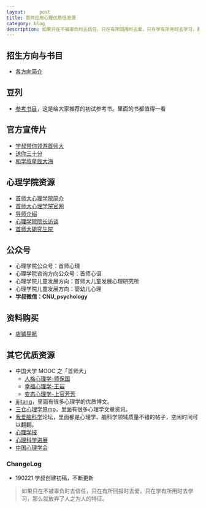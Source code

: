 ```yaml
---
layout:     post
title: 首师应用心理优质信息源
category: blog
description: 如果只在不被辜负时去信任，只在有所回报时去爱，只在学有所用时去学习，那么就放弃了人之为人的特征。
---
```


## 招生方向与书目

* [各方向简介](https://cnu347.com/Introduce)

## 豆列

* [参考书目](https://www.douban.com/doulist/111940913/)，这是给大家推荐的初试参考书。里面的书都值得一看

## 官方宣传片

* [学叔带你领游首师大](http://1257355643.vod2.myqcloud.com/a589a973vodtranscq1257355643/228e3e735285890785719164333/v.f30.mp4)
* [送你三十分](http://1257355643.vod2.myqcloud.com/a589a973vodtranscq1257355643/de742bed5285890785481622413/v.f30.mp4)
* [和学叔星辰大海](http://1257355643.vod2.myqcloud.com/a589a973vodtranscq1257355643/234861465285890786848877472/v.f30.mp4)

## 心理学院资源
* [首师大心理学院简介](https://mp.weixin.qq.com/s/M4LhYtmxcC9Gx5j2GFALFQ?)
* [首师大心理学院官网](http://xlxy.cnu.edu.cn)
* [导师介绍](http://xlxy.cnu.edu.cn/szdw/grfc/index.htm)
* [心理学院院长访谈](http://weixin.cnu.edu.cn/zssp/心理学院.html)
* [首师大研究生院](http://grad.cnu.edu.cn)

## 公众号

* 心理学院公众号：首师心理
* 心理学院咨询方向公众号：首师心语
* 心理学院儿童发展方向：首师大儿童发展心理研究所
* 心理学院儿童发展方向：婴幼儿心理
* **学叔微信：CNU_psychology**


## 资料购买

* [店铺导航](https://shop342556748.taobao.com/?spm=a313o.201708ban.sellercard.12.64f0197aZ7oEHs)

## 其它优质资源
* 中国大学 MOOC 之「首师大」
    * [人格心理学-师保国](https://www.icourse163.org/course/CNU-1003016011 )
    * [幸福心理学-王岩](https://www.icourse163.org/course/CNU-1003019012)
    * [变态心理学-上官芳芳](https://www.icourse163.org/course/CNU-1003026007)
* [jijitang](http://www.jijitang.com/article#)，里面有很多心理学的优质博文。
* [三仓心理学界mp](https://mp.sohu.com/profile?xpt=c29odW1wcHJ1aTR3QHNvaHUuY29t&_f=index_pagemp_1)，里面有很多心理学文章资讯。
* [我爱脑科学](http://52brain.com)论坛，里面都是心理学、脑科学领域质量不错的帖子，空闲时间可以翻翻。
* [心理学报](http://journal.psych.ac.cn/xlxb/CN/0439-755X/home.shtml)
* [心理科学进展](http://journal.psych.ac.cn/xlkxjz/CN/1671-3710/home.shtml)
* [中国心理学会](https://www.cpsbeijing.org)

### ChangeLog
* 190221 学叔创建初稿，不断更新

> 如果只在不被辜负时去信任，只在有所回报时去爱，只在学有所用时去学习，那么就放弃了人之为人的特征。


